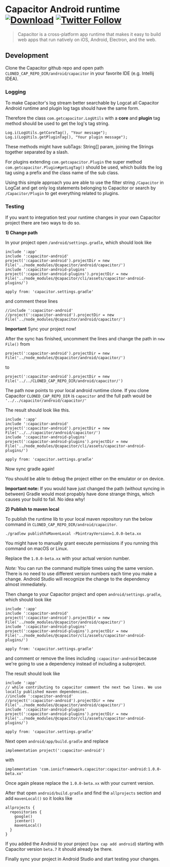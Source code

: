 # Capacitor Android runtime [![Download](https://img.shields.io/bintray/v/ionic-team/capacitor/capacitor-android.svg)](https://bintray.com/ionic-team/capacitor/capacitor-android/_latestVersion) [![Twitter Follow](https://img.shields.io/twitter/follow/getcapacitor.svg?style=social&label=Follow&style=flat-square)](https://twitter.com/getcapacitor)
 
> Capacitor is a cross-platform app runtime that makes it easy to build web apps that run natively on iOS, Android, Electron, and the web.

## Development

Clone the Capacitor github repo and open path `CLONED_CAP_REPO_DIR/android/capacitor` in your favorite IDE (e.g. Intellij IDEA). 

### Logging

To make Capacitor's log stream better searchable by Logcat all Capacitor Android runtime and plugin log tags should have the same form.

Therefore the class `com.getcapacitor.LogUtils` with a **core** and **plugin** tag method should be used to get the log's tag string.

```
Log.i(LogUtils.getCoreTag(), "Your message");
Log.i(LogUtils.getPluginTag(), "Your plugin message");
```

These methods might have subTags: String[] param, joining the Strings together separated by a slash.

For plugins extending `com.getcapacitor.Plugin` the super method `com.getcapacitor.Plugin#getLogTag()` should be used, 
which builds the log tag using a prefix and the class name of the sub class.

Using this simple approach you are able to use the filter string `/Capacitor` in LogCat and get only log statements 
belonging to Capacitor or search by `/Capacitor/Plugin` to get everything related to plugins.

### Testing

If you want to integration test your runtime changes in your own Capacitor project there are two ways to do so.

**1) Change path**

In your project open `/android/settings.gradle`, which should look like

```
include ':app'
include ':capacitor-android'
project(':capacitor-android').projectDir = new File('../node_modules/@capacitor/android/capacitor/')
include ':capacitor-android-plugins'
project(':capacitor-android-plugins').projectDir = new File('../node_modules/@capacitor/cli/assets/capacitor-android-plugins/')

apply from: 'capacitor.settings.gradle'
```
and comment these lines
```
//include ':capacitor-android'
//project(':capacitor-android').projectDir = new File('../node_modules/@capacitor/android/capacitor/')
```
**Important** Sync your project now!

After the sync has finished, uncomment the lines and change the path in `new File()` from
```
project(':capacitor-android').projectDir = new File('../node_modules/@capacitor/android/capacitor/')
```
to
```
project(':capacitor-android').projectDir = new File('../../CLONED_CAP_REPO_DIR/android/capacitor/')
```

The path now points to your local android runtime clone. If you clone Capacitor `CLONED_CAP_REPO_DIR` is `capacitor` 
and the full path would be `'../../capacitor/android/capacitor/'`


The result should look like this.
```
include ':app'
include ':capacitor-android'
project(':capacitor-android').projectDir = new File('../../capacitor/android/capacitor/')
include ':capacitor-android-plugins'
project(':capacitor-android-plugins').projectDir = new File('../node_modules/@capacitor/cli/assets/capacitor-android-plugins/')

apply from: 'capacitor.settings.gradle'
```

Now sync gradle again! 

You should be able to debug the project either on the emulator or on device.

**Important note:** If you would have just changed the path (without syncing in between) Gradle would most propably have 
done strange things, which causes your build to fail. No idea why!

**2) Publish to maven local**

To publish the runtime lib to your local maven repository run the below command in `CLONED_CAP_REPO_DIR/android/capacitor`.
```
./gradlew publishToMavenLocal -PbintrayVersion=1.0.0-beta.xx
```
You might have to manually grant execute permissions if you running this command on macOS or Linux.

Replace the `1.0.0-beta.xx` with your actual version number. 

*Note:* You can run the command multiple times using the same version. There is no need to use different version numbers 
each time you make a change. Android Studio will recognize the change to the dependency almost immediately.


Then change to your Capacitor project and open `android/settings.gradle`, which should look like
```
include ':app'
include ':capacitor-android'
project(':capacitor-android').projectDir = new File('../node_modules/@capacitor/android/capacitor/')
include ':capacitor-android-plugins'
project(':capacitor-android-plugins').projectDir = new File('../node_modules/@capacitor/cli/assets/capacitor-android-plugins/')

apply from: 'capacitor.settings.gradle'
```
and comment or remove the lines including `:capacitor-android` because we're going to use a dependency instead of including a subproject.

The result should look like
```
include ':app'
// while contributing to capacitor comment the next two lines. We use locally published maven dependencies.
//include ':capacitor-android'
//project(':capacitor-android').projectDir = new File('../node_modules/@capacitor/android/capacitor/')
include ':capacitor-android-plugins'
project(':capacitor-android-plugins').projectDir = new File('../node_modules/@capacitor/cli/assets/capacitor-android-plugins/')

apply from: 'capacitor.settings.gradle'
```

Next open `android/app/build.gradle` and replace
```
implementation project(':capacitor-android')
``` 
with
```
implementation 'com.ionicframework.capacitor:capacitor-android:1.0.0-beta.xx'
```

Once again please replace the `1.0.0-beta.xx` with your current version.

After that open `android/build.gradle` and find the `allprojects` section and add `mavenLocal()` so it looks like
```
allprojects {
  repositories {
    google()
    jcenter()
    mavenLocal()
  }
}
```

If you added the Android to your project (`npx cap add android`) starting with Capacitor version `beta.7` it should already be there.

Finally sync your project in Android Studio and start testing your changes.

